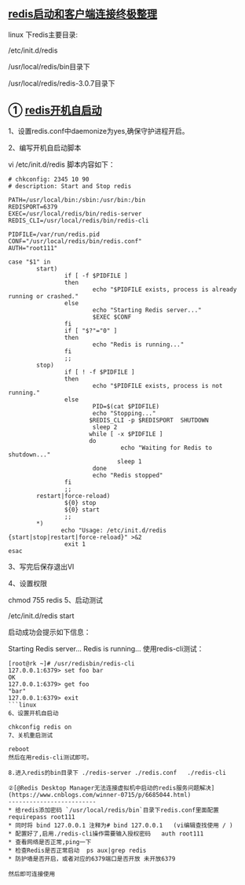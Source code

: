 [redis启动和客户端连接终极整理]()
----------
linux 下redis主要目录:

/etc/init.d/redis 

/usr/local/redis/bin目录下  

/usr/local/redis/redis-3.0.7目录下   

① [redis开机自启动](https://www.cnblogs.com/silent2012/p/4157728.html)
-----------------

1、设置redis.conf中daemonize为yes,确保守护进程开启。

2、编写开机自启动脚本

vi /etc/init.d/redis
脚本内容如下：

```linux
# chkconfig: 2345 10 90  
# description: Start and Stop redis   
  
PATH=/usr/local/bin:/sbin:/usr/bin:/bin   
REDISPORT=6379  
EXEC=/usr/local/redis/bin/redis-server   
REDIS_CLI=/usr/local/redis/bin/redis-cli   
 
PIDFILE=/var/run/redis.pid   
CONF="/usr/local/redis/bin/redis.conf"  
AUTH="root111"  

case "$1" in   
        start)   
                if [ -f $PIDFILE ]   
                then   
                        echo "$PIDFILE exists, process is already running or crashed."  
                else  
                        echo "Starting Redis server..."  
                        $EXEC $CONF   
                fi   
                if [ "$?"="0" ]   
                then   
                        echo "Redis is running..."  
                fi   
                ;;   
        stop)   
                if [ ! -f $PIDFILE ]   
                then   
                        echo "$PIDFILE exists, process is not running."  
                else  
                        PID=$(cat $PIDFILE)   
                        echo "Stopping..."  
                       $REDIS_CLI -p $REDISPORT  SHUTDOWN    
                        sleep 2  
                       while [ -x $PIDFILE ]   
                       do  
                                echo "Waiting for Redis to shutdown..."  
                               sleep 1  
                        done   
                        echo "Redis stopped"  
                fi   
                ;;   
        restart|force-reload)   
                ${0} stop   
                ${0} start   
                ;;   
        *)   
               echo "Usage: /etc/init.d/redis {start|stop|restart|force-reload}" >&2  
                exit 1  
esac
```
3、写完后保存退出VI

4、设置权限

chmod 755 redis
5、启动测试

/etc/init.d/redis start

启动成功会提示如下信息：

Starting Redis server...
Redis is running...
使用redis-cli测试：

```linux
[root@rk ~]# /usr/redisbin/redis-cli
127.0.0.1:6379> set foo bar
OK
127.0.0.1:6379> get foo
"bar"
127.0.0.1:6379> exit
```linux
6、设置开机自启动

chkconfig redis on
7、关机重启测试

reboot
然后在用redis-cli测试即可。

8.进入redis的bin目录下 ./redis-server ./redis.conf   ./redis-cli

②[@Redis Desktop Manager无法连接虚拟机中启动的redis服务问题解决](https://www.cnblogs.com/winner-0715/p/6685044.html)
-------------------------
* 给redis添加密码 `/usr/local/redis/bin`目录下redis.conf里面配置requirepass root111    
* 同时将 bind 127.0.0.1 注释为# bind 127.0.0.1   (vi编辑查找使用 / )
* 配置好了,启用./redis-cli操作需要输入授权密码   auth root111
* 查看网络是否正常,ping一下
* 检查Redis是否正常启动  ps aux|grep redis
* 防护墙是否开启，或者对应的6379端口是否开放 未开放6379

然后即可连接使用
